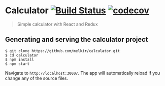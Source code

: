 # Calculator [![Build Status](https://travis-ci.org/melkir/calculator.svg?branch=master)](https://travis-ci.org/melkir/calculator) [![codecov](https://codecov.io/gh/melkir/calculator/branch/master/graph/badge.svg)](https://codecov.io/gh/melkir/calculator)

> Simple calculator with React and Redux

## Generating and serving the calculator project

```
$ git clone https://github.com/melkir/calculator.git
$ cd calculator
$ npm install
$ npm start
```

Navigate to `http://localhost:3000/`. The app will automatically reload if you change any of the source files.
